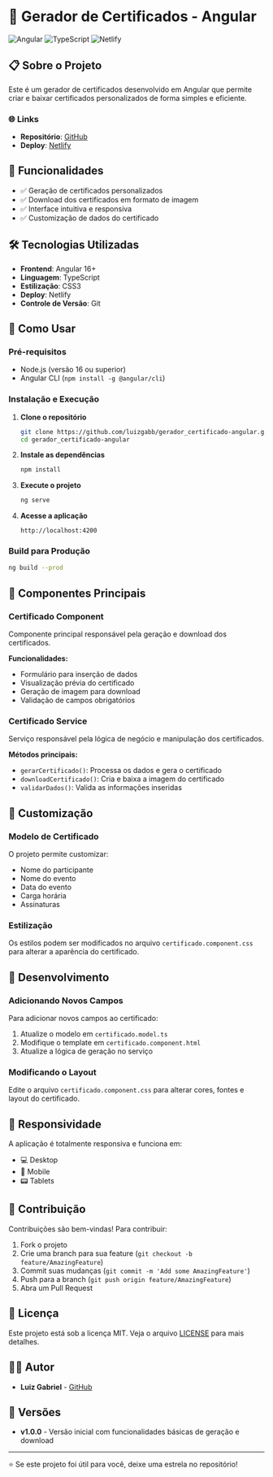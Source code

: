 # 📄 Gerador de Certificados - Angular

![Angular](https://img.shields.io/badge/Angular-DD0031?style=for-the-badge&logo=angular&logoColor=white)
![TypeScript](https://img.shields.io/badge/TypeScript-007ACC?style=for-the-badge&logo=typescript&logoColor=white)
![Netlify](https://img.shields.io/badge/Netlify-00C7B7?style=for-the-badge&logo=netlify&logoColor=white)

## 📋 Sobre o Projeto

Este é um gerador de certificados desenvolvido em Angular que permite criar e baixar certificados personalizados de forma simples e eficiente.

### 🌐 Links

- **Repositório**: [GitHub](https://github.com/luizgabb/gerador_certificado-angular)
- **Deploy**: [Netlify](https://beautiful-khapse-5280bc.netlify.app/)

## 🚀 Funcionalidades

- ✅ Geração de certificados personalizados
- ✅ Download dos certificados em formato de imagem
- ✅ Interface intuitiva e responsiva
- ✅ Customização de dados do certificado

## 🛠️ Tecnologias Utilizadas

- **Frontend**: Angular 16+
- **Linguagem**: TypeScript
- **Estilização**: CSS3
- **Deploy**: Netlify
- **Controle de Versão**: Git

## 🎯 Como Usar

### Pré-requisitos

- Node.js (versão 16 ou superior)
- Angular CLI (`npm install -g @angular/cli`)

### Instalação e Execução

1. **Clone o repositório**
   ```bash
   git clone https://github.com/luizgabb/gerador_certificado-angular.git
   cd gerador_certificado-angular
   ```

2. **Instale as dependências**
   ```bash
   npm install
   ```

3. **Execute o projeto**
   ```bash
   ng serve
   ```

4. **Acesse a aplicação**
   ```
   http://localhost:4200
   ```

### Build para Produção

```bash
ng build --prod
```

## 📝 Componentes Principais

### Certificado Component

Componente principal responsável pela geração e download dos certificados.

**Funcionalidades:**
- Formulário para inserção de dados
- Visualização prévia do certificado
- Geração de imagem para download
- Validação de campos obrigatórios

### Certificado Service

Serviço responsável pela lógica de negócio e manipulação dos certificados.

**Métodos principais:**
- `gerarCertificado()`: Processa os dados e gera o certificado
- `downloadCertificado()`: Cria e baixa a imagem do certificado
- `validarDados()`: Valida as informações inseridas

## 🎨 Customização

### Modelo de Certificado

O projeto permite customizar:
- Nome do participante
- Nome do evento
- Data do evento
- Carga horária
- Assinaturas

### Estilização

Os estilos podem ser modificados no arquivo `certificado.component.css` para alterar a aparência do certificado.

## 🔧 Desenvolvimento

### Adicionando Novos Campos

Para adicionar novos campos ao certificado:

1. Atualize o modelo em `certificado.model.ts`
2. Modifique o template em `certificado.component.html`
3. Atualize a lógica de geração no serviço

### Modificando o Layout

Edite o arquivo `certificado.component.css` para alterar cores, fontes e layout do certificado.

## 📱 Responsividade

A aplicação é totalmente responsiva e funciona em:
- 💻 Desktop
- 📱 Mobile
- 📟 Tablets

## 🤝 Contribuição

Contribuições são bem-vindas! Para contribuir:

1. Fork o projeto
2. Crie uma branch para sua feature (`git checkout -b feature/AmazingFeature`)
3. Commit suas mudanças (`git commit -m 'Add some AmazingFeature'`)
4. Push para a branch (`git push origin feature/AmazingFeature`)
5. Abra um Pull Request

## 📄 Licença

Este projeto está sob a licença MIT. Veja o arquivo [LICENSE](LICENSE) para mais detalhes.

## 👨‍💻 Autor

- **Luiz Gabriel** - [GitHub](https://github.com/luizgabb)

## 🔄 Versões

- **v1.0.0** - Versão inicial com funcionalidades básicas de geração e download

---

⭐️ Se este projeto foi útil para você, deixe uma estrela no repositório!
